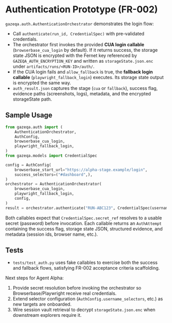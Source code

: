 # Authentication Prototype (FR-002)

`gazeqa.auth.AuthenticationOrchestrator` demonstrates the login flow:

- Call `authenticate(run_id, CredentialSpec)` with pre-validated credentials.
- The orchestrator first invokes the provided **CUA login callable** (`browserbase_cua_login` by default). If it returns success, the storage state JSON is encrypted with the Fernet key referenced by `GAZEQA_AUTH_ENCRYPTION_KEY` and written as `storageState.json.enc` under `artifacts/runs/<RUN-ID>/auth/`.
- If the CUA login fails and `allow_fallback` is true, the **fallback login callable** (`playwright_fallback_login`) executes. Its storage state output is encrypted the same way.
- `auth_result.json` captures the stage (`cua` or `fallback`), success flag, evidence paths (screenshots, logs), metadata, and the encrypted storageState path.

## Sample Usage

```python
from gazeqa.auth import (
    AuthenticationOrchestrator,
    AuthConfig,
    browserbase_cua_login,
    playwright_fallback_login,
)
from gazeqa.models import CredentialSpec

config = AuthConfig(
    browserbase_start_url="https://alpha-stage.example/login",
    success_selectors=("#dashboard",),
)
orchestrator = AuthenticationOrchestrator(
    browserbase_cua_login,
    playwright_fallback_login,
    config,
)
result = orchestrator.authenticate("RUN-ABC123", CredentialSpec(username="qa@example.com", secret_ref="vault://123"))
```

Both callables expect that `CredentialSpec.secret_ref` resolves to a usable secret (password) before invocation. Each callable returns an `AuthAttempt` containing the success flag, storage state JSON, structured evidence, and metadata (session ids, browser name, etc.).

## Tests

- `tests/test_auth.py` uses fake callables to exercise both the success and fallback flows, satisfying FR-002 acceptance criteria scaffolding.

Next steps for Agent Alpha:
1. Provide secret resolution before invoking the orchestrator so Browserbase/Playwright receive real credentials.
2. Extend selector configuration (`AuthConfig.username_selectors`, etc.) as new targets are onboarded.
3. Wire session vault retrieval to decrypt `storageState.json.enc` when downstream explorers require it.
